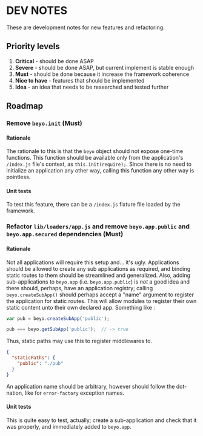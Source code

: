 # DEV NOTES

These are development notes for new features and refactoring.

## Priority levels

1. **Critical** - should be done ASAP
2. **Severe** - should be done ASAP, but current implement is stable enough
3. **Must** - should be done because it increase the framework coherence
4. **Nice to have** - features that should be implemented
5. **Idea** - an idea that needs to be researched and tested further


## Roadmap


### Remove `beyo.init` (Must)

#### Rationale

The rationale to this is that the `beyo` object should not expose one-time functions. This
function should be available only from the application's `/index.js` file's context, as
`this.init(require);`. Since there is no need to initialize an application any other way,
calling this function any other way is pointless.

#### Unit tests

To test this feature, there can be a `/index.js` fixture file loaded by the framework.


### Refactor `lib/loaders/app.js` and remove `beyo.app.public` and `beyo.app.secured` dependencies (Must)

#### Rationale

Not all applications will require this setup and... it's ugly. Applications should be allowed to create
any sub applications as required, and binding static routes to them should be streamlined and generalized.
Also, adding sub-applications to `beyo.app` (i.e. `beyo.app.public`) is *not* a good idea and there should,
perhaps, have an application registry; calling `beyo.createSubApp()` should perhaps accept a "name" argument
to register the application for static routes. This will allow modules to register their own static content
unto their own declared app. Something like :

```javascript
var pub = beyo.createSubApp('public');

pub === beyo.getSubApp('public');  // -> true
```

Thus, static paths may use this to register middlewares to.

```json
{
  "staticPaths": {
    "public": "./pub"
  }
}
```

An application name should be arbitrary, however should follow the dot-nation, like for `error-factory`
exception names.

#### Unit tests

This is quite easy to test, actually; create a sub-application and check that it was properly, and
immediately added to `beyo.app`.